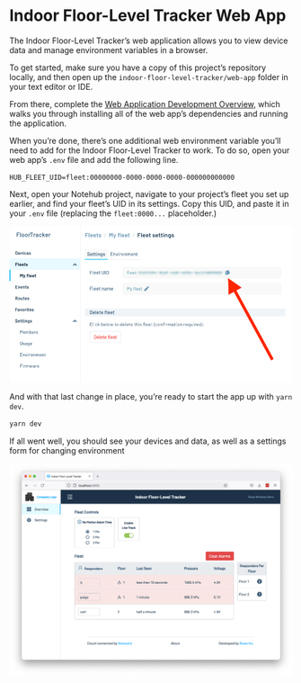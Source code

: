 # Indoor Floor-Level Tracker Web App

The Indoor Floor-Level Tracker’s web application allows you to view device data and 
manage environment variables in a browser.

To get started, make sure you have a copy of this project’s repository locally, and
then open up the `indoor-floor-level-tracker/web-app` folder in your text editor or
IDE.

From there, complete the [Web Application Development Overview](https://github.com/blues/nifty-fifty/wiki/Web-Application-Development-Overview/_edit), which walks
you through installing all of the web app’s dependencies and running the application.

When you’re done, there’s one additional web environment variable you’ll need to
add for the Indoor Floor-Level Tracker to work. To do so, open your web app’s
`.env` file and add the following line.

```
HUB_FLEET_UID=fleet:00000000-0000-0000-0000-000000000000
```

Next, open your Notehub project, navigate to your project’s fleet you set up
earlier, and find your fleet’s UID in its settings. Copy this UID, and paste
it in your `.env` file (replacing the `fleet:0000...` placeholder.)

![Location of the fleet UID in Notehub](../images/notehub-fleet-uid.png)

And with that last change in place, you’re ready to start the
app up with `yarn dev`.

```bash
yarn dev
```

If all went well, you should see your devices and data, as well as a settings
form for changing environment 

![The display of the final web app](../images/web-app-display.png)